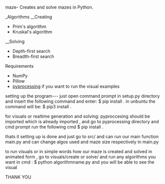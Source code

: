 maze-
Creates and solve mazes in Python.

_Algorithms
__Creating

- Prim's algorithm
- Kruskal's algorithm

__Solving
- Depth-first search
- Breadth-first search



Requirements
- NumPy
- Pillow
- [pyprocessing](https://github.com/jsmolka/pyprocessing) if you want to run the visual examples


setting up the program---
just open command prompt in setup.py directory and insert the following command and enter:
$ pip install .
in unbuntu the command will be:
$ pip3 install .


for visuals or realtime generation and solving:
pyproccesing should be imported which is already imported , and go to pyprocessing directory and cmd prompt
run the following cmd
$ pip install .

thats it setting up is done and just go to src/ and can run our main function main.py and 
can change algos used and maze size respectively in main.py

to run visuals or in simple words how our maze is created and solved in animated form , go to visuals/create or solve/ and run any algorithms you want in cmd : $ python algorithmname.py and you will be able to see the visual

THANK YOU
